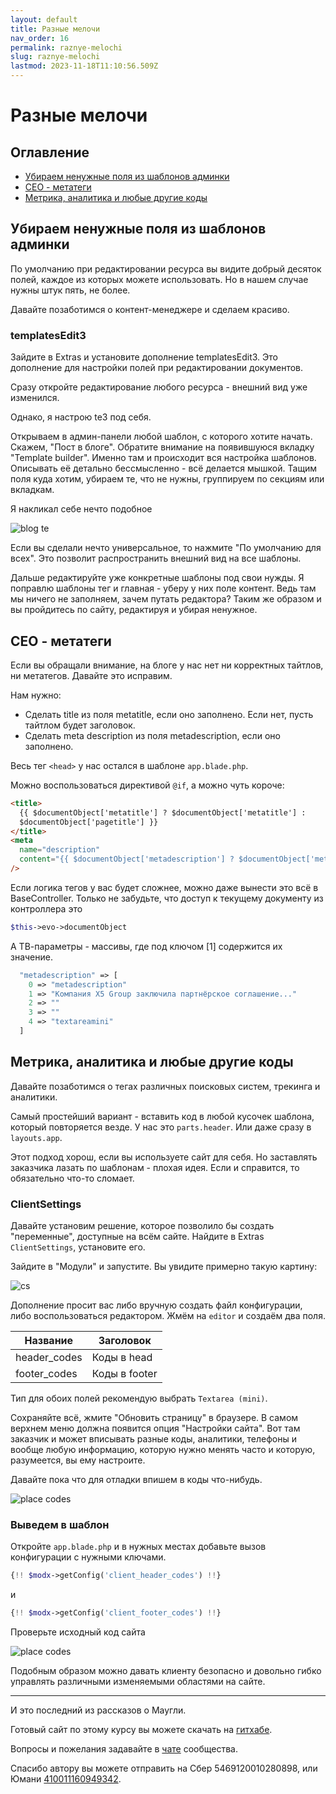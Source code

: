```yaml
---
layout: default
title: Разные мелочи
nav_order: 16
permalink: raznye-melochi
slug: raznye-melochi
lastmod: 2023-11-18T11:10:56.509Z
---
```


# Разные мелочи

## Оглавление

- [Убираем ненужные поля из шаблонов админки](#part1)
- [СЕО - метатеги](#part2)
- [Метрика, аналитика и любые другие коды ](#part3)

## Убираем ненужные поля из шаблонов админки <a name="part1"></a>

По умолчанию при редактировании ресурса вы видите добрый десяток полей, каждое из которых можете использовать. Но в нашем случае нужны штук пять, не более.

Давайте позаботимся о контент-менеджере и сделаем красиво.

### templatesEdit3

Зайдите в Extras и установите дополнение templatesEdit3. Это дополнение для настройки полей при редактировании документов.

Сразу откройте редактирование любого ресурса - внешний вид уже изменился.

Однако, я настрою te3 под себя.

Открываем в админ-панели любой шаблон, с которого хотите начать. Скажем, "Пост в блоге". Обратите внимание на появившуюся вкладку "Template builder". Именно там и происходит вся настройка шаблонов. Описывать её детально бессмысленно - всё делается мышкой. Тащим поля куда хотим, убираем те, что не нужны, группируем по секциям или вкладкам.

Я накликал себе нечто подобное

![blog te](/assets/images/s67.png)

Если вы сделали нечто универсальное, то нажмите "По умолчанию для всех". Это позволит распространить внешний вид на все шаблоны.

Дальше редактируйте уже конкретные шаблоны под свои нужды.
Я поправлю шаблоны тег и главная - уберу у них поле контент. Ведь там мы ничего не заполняем, зачем путать редактора?
Таким же образом и вы пройдитесь по сайту, редактируя и убирая ненужное.

## СЕО - метатеги <a name="part2"></a>

Если вы обращали внимание, на блоге у нас нет ни корректных тайтлов, ни метатегов. Давайте это исправим.

Нам нужно:

- Сделать title из поля metatitle, если оно заполнено. Если нет, пусть тайтлом будет заголовок.
- Сделать meta description из поля metadescription, если оно заполнено.

Весь тег `<head>` у нас остался в шаблоне `app.blade.php`.

Можно воспользоваться директивой `@if`, а можно чуть короче:

```html
<title>
  {{ $documentObject['metatitle'] ? $documentObject['metatitle'] :
  $documentObject['pagetitle'] }}
</title>
<meta
  name="description"
  content="{{ $documentObject['metadescription'] ? $documentObject['metadescription']  : $documentObject['introtext'] }}"
/>
```

Если логика тегов у вас будет сложнее, можно даже вынести это всё в BaseController.
Только не забудьте, что доступ к текущему документу из контроллера это

```php
$this->evo->documentObject
```

А ТВ-параметры - массивы, где под ключом [1] содержится их значение.

```php
  "metadescription" => [
    0 => "metadescription"
    1 => "Компания X5 Group заключила партнёрское соглашение..."
    2 => ""
    3 => ""
    4 => "textareamini"
  ]
```

## Метрика, аналитика и любые другие коды <a name="part3"></a>

Давайте позаботимся о тегах различных поисковых систем, трекинга и аналитики.

Самый простейший вариант - вставить код в любой кусочек шаблона, который повторяется везде. У нас это `parts.header`. Или даже сразу в `layouts.app`.

Этот подход хорош, если вы используете сайт для себя. Но заставлять заказчика лазать по шаблонам - плохая идея. Если и справится, то обязательно что-то сломает.

### ClientSettings

Давайте установим решение, которое позволило бы создать "переменные", доступные на всём сайте.
Найдите в Extras `ClientSettings`, установите его.

Зайдите в "Модули" и запустите. Вы увидите примерно такую картину:

![cs](/assets/images/s68.png)

Дополнение просит вас либо вручную создать файл конфигурации, либо воспользоваться редактором. Жмём на `editor` и создаём два поля.

| Название     | Заголовок     |
| ------------ | ------------- |
| header_codes | Коды в head   |
| footer_codes | Коды в footer |

Тип для обоих полей рекомендую выбрать `Textarea (mini)`.

Сохраняйте всё, жмите "Обновить страницу" в браузере. В самом верхнем меню должна появится опция "Настройки сайта". Вот там заказчик и может вписывать разные коды, аналитики, телефоны и вообще любую информацию, которую нужно менять часто и которую, разумеется, вы ему настроите.

Давайте пока что для отладки впишем в коды что-нибудь.

![place codes](/assets/images/s69.png)

### Выведем в шаблон

Откройте `app.blade.php` и в нужных местах добавьте вызов конфигурации с нужными ключами.

```php
{!! $modx->getConfig('client_header_codes') !!}
```

и

```php
{!! $modx->getConfig('client_footer_codes') !!}
```

Проверьте исходный код сайта

![place codes](/assets/images/s70.png)

Подобным образом можно давать клиенту безопасно и довольно гибко управлять различными изменяемыми областями на сайте.

---

И это последний из рассказов о Маугли.

Готовый сайт по этому курсу вы можете скачать на [гитхабе](https://github.com/0test/evoblog.localhost).

Вопросы и пожелания задавайте в [чате](https://t.me/evo_cms) сообщества.

Спасибо автору вы можете отправить на Сбер 5469120010280898, или Юмани [410011160949342](https://yoomoney.ru/to/410011160949342).
